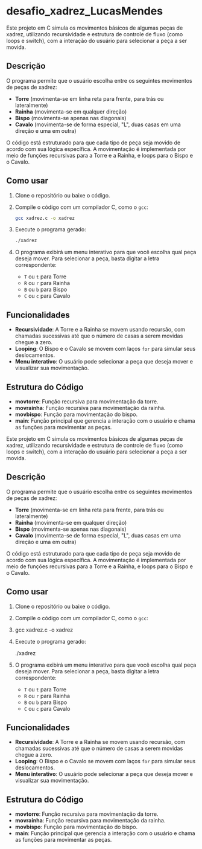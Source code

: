 # desafio_xadrez_LucasMendes

Este projeto em C simula os movimentos básicos de algumas peças de xadrez, utilizando recursividade e estrutura de controle de fluxo (como loops e switch), com a interação do usuário para selecionar a peça a ser movida.

## Descrição

O programa permite que o usuário escolha entre os seguintes movimentos de peças de xadrez:

* **Torre** (movimenta-se em linha reta para frente, para trás ou lateralmente)
* **Rainha** (movimenta-se em qualquer direção)
* **Bispo** (movimenta-se apenas nas diagonais)
* **Cavalo** (movimenta-se de forma especial, "L", duas casas em uma direção e uma em outra)

O código está estruturado para que cada tipo de peça seja movido de acordo com sua lógica específica. A movimentação é implementada por meio de funções recursivas para a Torre e a Rainha, e loops para o Bispo e o Cavalo.

## Como usar

1. Clone o repositório ou baixe o código.

2. Compile o código com um compilador C, como o `gcc`:

   ```bash
   gcc xadrez.c -o xadrez
   ```

3. Execute o programa gerado:

   ```bash
   ./xadrez
   ```

4. O programa exibirá um menu interativo para que você escolha qual peça deseja mover. Para selecionar a peça, basta digitar a letra correspondente:

   * `T` ou `t` para Torre
   * `R` ou `r` para Rainha
   * `B` ou `b` para Bispo
   * `C` ou `c` para Cavalo

## Funcionalidades

* **Recursividade**: A Torre e a Rainha se movem usando recursão, com chamadas sucessivas até que o número de casas a serem movidas chegue a zero.
* **Looping**: O Bispo e o Cavalo se movem com laços `for` para simular seus deslocamentos.
* **Menu interativo**: O usuário pode selecionar a peça que deseja mover e visualizar sua movimentação.

## Estrutura do Código

* **movtorre**: Função recursiva para movimentação da torre.
* **movrainha**: Função recursiva para movimentação da rainha.
* **movbispo**: Função para movimentação do bispo.
* **main**: Função principal que gerencia a interação com o usuário e chama as funções para movimentar as peças.

Este projeto em C simula os movimentos básicos de algumas peças de xadrez, utilizando recursividade e estrutura de controle de fluxo (como loops e switch), com a interação do usuário para selecionar a peça a ser movida.

## Descrição

O programa permite que o usuário escolha entre os seguintes movimentos de peças de xadrez:

* **Torre** (movimenta-se em linha reta para frente, para trás ou lateralmente)
* **Rainha** (movimenta-se em qualquer direção)
* **Bispo** (movimenta-se apenas nas diagonais)
* **Cavalo** (movimenta-se de forma especial, "L", duas casas em uma direção e uma em outra)

O código está estruturado para que cada tipo de peça seja movido de acordo com sua lógica específica. A movimentação é implementada por meio de funções recursivas para a Torre e a Rainha, e loops para o Bispo e o Cavalo.

## Como usar

1. Clone o repositório ou baixe o código.

2. Compile o código com um compilador C, como o `gcc`:
3. 
   gcc xadrez.c -o xadrez
   
4. Execute o programa gerado:

   ./xadrez

5. O programa exibirá um menu interativo para que você escolha qual peça deseja mover. Para selecionar a peça, basta digitar a letra correspondente:

   * `T` ou `t` para Torre
   * `R` ou `r` para Rainha
   * `B` ou `b` para Bispo
   * `C` ou `c` para Cavalo

## Funcionalidades

* **Recursividade**: A Torre e a Rainha se movem usando recursão, com chamadas sucessivas até que o número de casas a serem movidas chegue a zero.
* **Looping**: O Bispo e o Cavalo se movem com laços `for` para simular seus deslocamentos.
* **Menu interativo**: O usuário pode selecionar a peça que deseja mover e visualizar sua movimentação.

## Estrutura do Código

* **movtorre**: Função recursiva para movimentação da torre.
* **movrainha**: Função recursiva para movimentação da rainha.
* **movbispo**: Função para movimentação do bispo.
* **main**: Função principal que gerencia a interação com o usuário e chama as funções para movimentar as peças.
